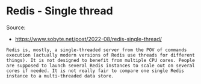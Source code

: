 # Redis - Single thread

Source:

- <https://www.sobyte.net/post/2022-08/redis-single-thread/>

```
Redis is, mostly, a single-threaded server from the POV of commands execution (actually modern versions of Redis use threads for different things). It is not designed to benefit from multiple CPU cores. People are supposed to launch several Redis instances to scale out on several cores if needed. It is not really fair to compare one single Redis instance to a multi-threaded data store.
```
